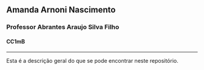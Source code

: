 ## Amanda Arnoni Nascimento
### Professor Abrantes Araujo Silva Filho
#### CC1mB
***
Esta é a descrição geral do que se pode encontrar neste repositório.
